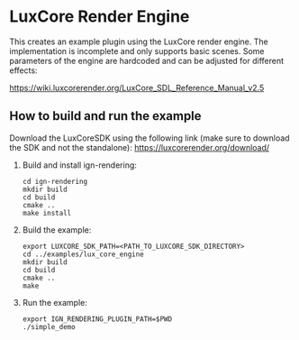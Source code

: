 # LuxCore Render Engine 

This creates an example plugin using the LuxCore render engine. The implementation is incomplete and only supports basic scenes. Some parameters of the engine are hardcoded and can be adjusted for different effects:

https://wiki.luxcorerender.org/LuxCore_SDL_Reference_Manual_v2.5

## How to build and run the example
Download the LuxCoreSDK using the following link (make sure to download the SDK and not the standalone): https://luxcorerender.org/download/
1. Build and install ign-rendering:
    ~~~
    cd ign-rendering
    mkdir build
    cd build
    cmake ..
    make install
    ~~~

2. Build the example:
    ~~~
    export LUXCORE_SDK_PATH=<PATH_TO_LUXCORE_SDK_DIRECTORY>
    cd ../examples/lux_core_engine
    mkdir build
    cd build
    cmake ..
    make
    ~~~
3. Run the example:

    ~~~
    export IGN_RENDERING_PLUGIN_PATH=$PWD
    ./simple_demo
    ~~~